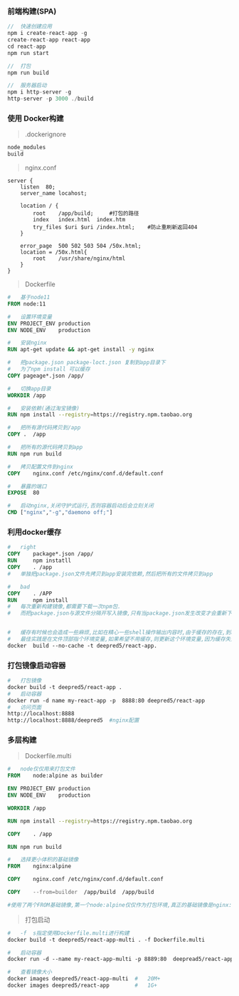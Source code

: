 

### 前端构建(SPA)

```js
//	快速创建应用
npm i create-react-app -g
create-react-app react-app
cd react-app
npm run start

//	打包
npm run build

//	服务器启动
npm i http-server -g
http-server -p 3000 ./build
```



### 使用 Docker构建

> .dockerignore

```dockerfile
node_modules
build
```

> nginx.conf

```nginx
server {
    listen	80;
    server_name	locahost;
    
    location / {
        root 	/app/build;		#打包的路径
        index	index.html	index.htm
        try_files $uri $uri	/index.html;	#防止重刷新返回404
    }
    
    error_page	500	502	503	504 /50x.html;
    location = /50x.html{
        root	/usr/share/nginx/html
    }
}
```

> Dockerfile

```dockerfile
#	基于node11
FROM node:11

#	设置环境变量
ENV	PROJECT_ENV	production
ENV	NODE_ENV	production

#	安装nginx
RUN	apt-get	update && apt-get install -y nginx

#	把package.json package-loct.json	复制到app目录下
#	为了npm install 可以缓存
COPY pageage*.json /app/

#	切换app目录
WORKDIR	/app

#	安装依赖(通过淘宝镜像)
RUN npm install --registry=https://registry.npm.taobao.org

#	把所有源代码拷贝到/app
COPY .	/app

#	把所有的源代码拷贝到app
RUN npm run build 

#	拷贝配置文件到nginx
COPY	nginx.conf /etc/nginx/conf.d/default.conf

#	暴露的端口
EXPOSE	80

#	启动nginx,关闭守护式运行,否则容器启动后会立刻关闭
CMD ["nginx","-g","daemono off;"]
```



### 利用docker缓存

```dockerfile
#	right
COPY	package*.json /app/
RUN		npm instatll
COPY	. /app	
#	单独把package.json文件先拷贝到app安装完依赖,然后把所有的文件拷贝到app

#	bad
COPY	. /APP
RUN		npm install
#	每次重新构建镜像,都需要下载一次npm包.
#	而把package.json与源文件分隔开写入镜像,只有当package.json发生改变才会重新下载npm包


#	缓存有时候也会造成一些麻烦,比如在精心一些shell操作输出内容时,由于缓存的存在,到时新构建的镜像里的内容还是旧版
#	最佳实践是在文件顶部指个环境变量,如果希望不用缓存,则更新这个环境变量,因为缓存失效是从第一条变化指令开始
docker	build --no-cache -t deepred5/react-app.
```



### 打包镜像启动容器

```dockerfile
#	打包镜像
docker build -t deepred5/react-app .
#	启动容器
docker run -d name my-react-app	-p	8888:80	deepred5/react-app
#	访问页面
http://localhost:8888
http://localhost:8888/deepred5	#nginx配置
```



### 多层构建

<!--之前的Dockerfile,镜像基于node11,但是整个镜像用到node环境的地方只是为了前端打包,真正启动的是Nginx,镜像里的项目源代码,以及node_modules其实根本没有用,这些冗余文件造成了镜像的体积变得非常庞大-->

> Dockerfile.multi

```dockerfile
#	node仅仅用来打包文件
FROM	node:alpine as builder

ENV	PROJECT_ENV	production
ENV	NODE_ENV	production

WORKDIR	/app

RUN	npm install	--registry=https://registry.npm.taobao.org

COPY	. /app

RUN	npm run build

#	选择更小体积的基础镜像
FROM	nginx:alpine

COPY	nginx.conf /etc/nginx/conf.d/default.conf

COPY	--from=builder	/app/build	/app/build

#使用了两个FROM基础镜像,第一个node:alpine仅仅作为打包环境,真正的基础镜像是nginx:alpine

```

> 打包启动

```dockerfile
#	-f	s指定使用Dockerfile.multi进行构建
docker build -t deepred5/react-app-multi . -f Dockerfile.multi

#	启动容器
docker run -d --name my-react-app-multi	-p 8889:80	deepread5/react-app-multi

#	查看镜像大小
docker images deepred5/react-app-multi	#	20M+
docker images deepred5/react-app		#	1G+
```

